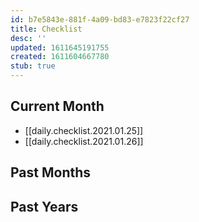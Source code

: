 ```yaml
---
id: b7e5843e-881f-4a09-bd83-e7823f22cf27
title: Checklist
desc: ''
updated: 1611645191755
created: 1611604667780
stub: true
---
```


## Current Month

- [[daily.checklist.2021.01.25]]
- [[daily.checklist.2021.01.26]]

## Past Months

## Past Years
